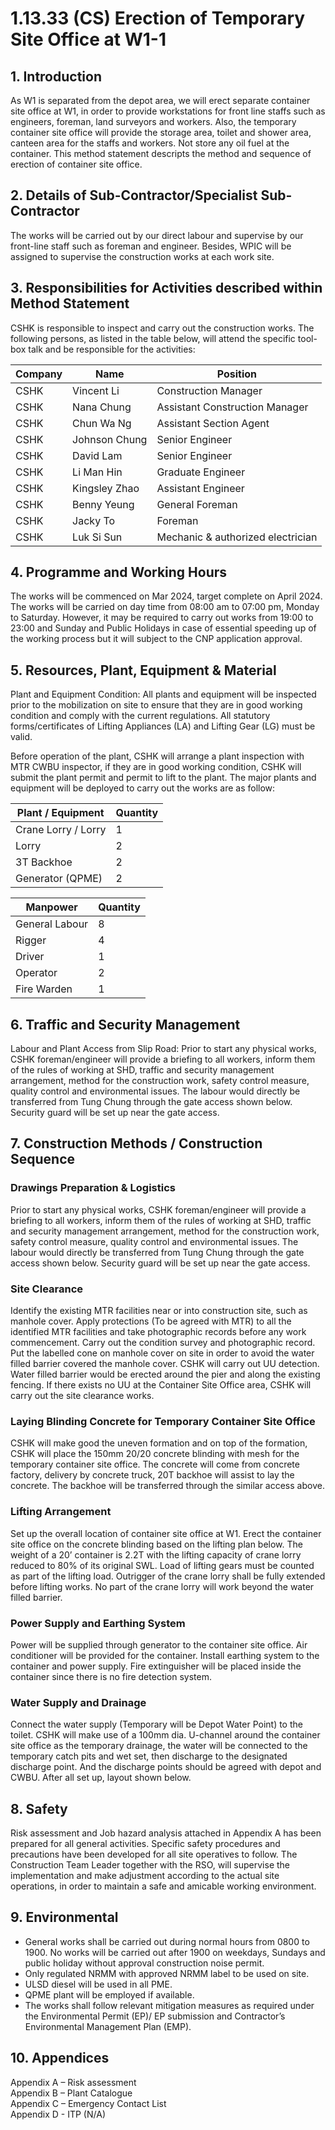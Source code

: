 # 1.13.33 (CS) Erection of Temporary Site Office at W1-1

## 1. **Introduction**

As W1 is separated from the depot area, we will erect separate container site office at W1, in order to provide workstations for front line staffs such as engineers, foreman, land surveyors and workers. Also, the temporary container site office will provide the storage area, toilet and shower area, canteen area for the staffs and workers. Not store any oil fuel at the container. This method statement descripts the method and sequence of erection of container site office.

## 2. **Details of Sub-Contractor/Specialist Sub-Contractor**

The works will be carried out by our direct labour and supervise by our front-line staff such as foreman and engineer. Besides, WPIC will be assigned to supervise the construction works at each work site.

## 3. **Responsibilities for Activities described within Method Statement**

CSHK is responsible to inspect and carry out the construction works. The following persons, as listed in the table below, will attend the specific tool-box talk and be responsible for the activities:

| Company | Name | Position |
|---------|------|----------|
| CSHK    | Vincent Li | Construction Manager |
| CSHK    | Nana Chung | Assistant Construction Manager |
| CSHK    | Chun Wa Ng | Assistant Section Agent |
| CSHK    | Johnson Chung | Senior Engineer |
| CSHK    | David Lam | Senior Engineer |
| CSHK    | Li Man Hin | Graduate Engineer |
| CSHK    | Kingsley Zhao | Assistant Engineer |
| CSHK    | Benny Yeung | General Foreman |
| CSHK    | Jacky To | Foreman |
| CSHK    | Luk Si Sun | Mechanic & authorized electrician |

## 4. **Programme and Working Hours**

The works will be commenced on Mar 2024, target complete on April 2024. The works will be carried on day time from 08:00 am to 07:00 pm, Monday to Saturday. However, it may be required to carry out works from 19:00 to 23:00 and Sunday and Public Holidays in case of essential speeding up of the working process but it will subject to the CNP application approval.

## 5. **Resources, Plant, Equipment & Material**

Plant and Equipment Condition: All plants and equipment will be inspected prior to the mobilization on site to ensure that they are in good working condition and comply with the current regulations. All statutory forms/certificates of Lifting Appliances (LA) and Lifting Gear (LG) must be valid.

Before operation of the plant, CSHK will arrange a plant inspection with MTR CWBU inspector, if they are in good working condition, CSHK will submit the plant permit and permit to lift to the plant. The major plants and equipment will be deployed to carry out the works are as follow:

| Plant / Equipment | Quantity |
|-------------------|----------|
| Crane Lorry / Lorry | 1 |
| Lorry | 2 |
| 3T Backhoe | 2 |
| Generator (QPME) | 2 |

| Manpower | Quantity |
|----------|----------|
| General Labour | 8 |
| Rigger | 4 |
| Driver | 1 |
| Operator | 2 |
| Fire Warden | 1 |

## 6. **Traffic and Security Management**

Labour and Plant Access from Slip Road: Prior to start any physical works, CSHK foreman/engineer will provide a briefing to all workers, inform them of the rules of working at SHD, traffic and security management arrangement, method for the construction work, safety control measure, quality control and environmental issues. The labour would directly be transferred from Tung Chung through the gate access shown below. Security guard will be set up near the gate access.

## 7. **Construction Methods / Construction Sequence**

### Drawings Preparation & Logistics

Prior to start any physical works, CSHK foreman/engineer will provide a briefing to all workers, inform them of the rules of working at SHD, traffic and security management arrangement, method for the construction work, safety control measure, quality control and environmental issues. The labour would directly be transferred from Tung Chung through the gate access shown below. Security guard will be set up near the gate access.

### Site Clearance

Identify the existing MTR facilities near or into construction site, such as manhole cover. Apply protections (To be agreed with MTR) to all the identified MTR facilities and take photographic records before any work commencement. Carry out the condition survey and photographic record. Put the labelled cone on manhole cover on site in order to avoid the water filled barrier covered the manhole cover. CSHK will carry out UU detection. Water filled barrier would be erected around the pier and along the existing fencing. If there exists no UU at the Container Site Office area, CSHK will carry out the site clearance works.

### Laying Blinding Concrete for Temporary Container Site Office

CSHK will make good the uneven formation and on top of the formation, CSHK will place the 150mm 20/20 concrete blinding with mesh for the temporary container site office. The concrete will come from concrete factory, delivery by concrete truck, 20T backhoe will assist to lay the concrete. The backhoe will be transferred through the similar access above.

### Lifting Arrangement

Set up the overall location of container site office at W1. Erect the container site office on the concrete blinding based on the lifting plan below. The weight of a 20’ container is 2.2T with the lifting capacity of crane lorry reduced to 80% of its original SWL. Load of lifting gears must be counted as part of the lifting load. Outrigger of the crane lorry shall be fully extended before lifting works. No part of the crane lorry will work beyond the water filled barrier.

### Power Supply and Earthing System

Power will be supplied through generator to the container site office. Air conditioner will be provided for the container. Install earthing system to the container and power supply. Fire extinguisher will be placed inside the container since there is no fire detection system.

### Water Supply and Drainage

Connect the water supply (Temporary will be Depot Water Point) to the toilet. CSHK will make use of a 100mm dia. U-channel around the container site office as the temporary drainage, the water will be connected to the temporary catch pits and wet set, then discharge to the designated discharge point. And the discharge points should be agreed with depot and CWBU. After all set up, layout shown below.

## 8. **Safety**

Risk assessment and Job hazard analysis attached in Appendix A has been prepared for all general activities. Specific safety procedures and precautions have been developed for all site operatives to follow. The Construction Team Leader together with the RSO, will supervise the implementation and make adjustment according to the actual site operations, in order to maintain a safe and amicable working environment.

## 9. **Environmental**

- General works shall be carried out during normal hours from 0800 to 1900. No works will be carried out after 1900 on weekdays, Sundays and public holiday without approval construction noise permit.
- Only regulated NRMM with approved NRMM label to be used on site.
- ULSD diesel will be used in all PME.
- QPME plant will be employed if available.
- The works shall follow relevant mitigation measures as required under the Environmental Permit (EP)/ EP submission and Contractor’s Environmental Management Plan (EMP).

## 10. **Appendices**

Appendix A – Risk assessment  
Appendix B – Plant Catalogue  
Appendix C – Emergency Contact List  
Appendix D - ITP (N/A)